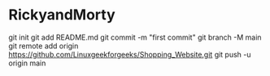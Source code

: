 # RickyandMorty
git init git add README.md git commit -m "first commit" git branch -M main git remote add origin https://github.com/Linuxgeekforgeeks/Shopping_Website.git git push -u origin main
